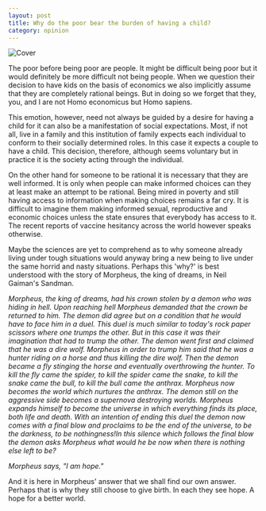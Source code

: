 ```yaml
---
layout: post
title: Why do the poor bear the burden of having a child?
category: opinion 
---
```

![Cover](generalistsanctuary.github.io/assets/poor-child.png)

The poor before being poor are people. It might be difficult being poor but it would definitely be more difficult not being  people. When we question their decision to have kids on the basis of economics we also implicitly assume that they are completely rational beings. But in doing so we forget that they, you, and I are not Homo economicus but Homo sapiens. 

This emotion, however, need not always be guided by a desire for having a child for it can also be a manifestation of social expectations. Most, if not all, live in a family and this institution of family expects each individual to conform to their socially determined roles. In this case it expects a couple to have a child. This decision, therefore,  although seems voluntary but in practice it is the society acting through the individual.

On the other hand for someone to be rational it is necessary that they are well informed. It is only when people can make informed choices can they at least make an attempt to be rational. Being mired in poverty and still having access to information when making choices remains a far cry. It is difficult to imagine them making informed sexual, reproductive and economic choices unless the state ensures that everybody has access to it. The recent reports of vaccine hesitancy across the world however speaks otherwise.

Maybe the sciences are yet to comprehend as to why someone already living under tough situations would anyway bring a new being to live under the same horrid and nasty situations. Perhaps this 'why?' is best understood with the story of Morpheus, the king of dreams, in Neil Gaiman's Sandman. 

*Morpheus, the king of dreams, had his crown stolen by a demon who was hiding in hell. Upon reaching hell Morpheus demanded that the crown be returned to him. The demon did agree but on a condition that he would have to face him in a duel. This duel is much similar to today's rock paper scissors where one trumps the other. But in this case it was their imagination that had to trump the other. The demon went first and claimed that he was a dire wolf. Morpheus in order to trump him said that he was a hunter riding on a horse and thus killing the dire wolf. Then the demon became a fly stinging the horse and eventually overthrowing the hunter. To kill the fly came the spider, to kill the spider came the snake, to kill the snake came the bull, to kill the bull came the anthrax. Morpheus now becomes the world which nurtures the anthrax. The demon still on the aggressive side becomes a supernova destroying worlds.  Morpheus expands himself to become the universe in which everything finds its place, both life and death. With an intention of ending this duel the demon now comes with a final blow and proclaims to be the end of the universe, to be the darkness, to be nothingness!In this silence which follows the final blow the demon asks Morpheus what would he be now when there is nothing else left to be?* 

*Morpheus says, "I am hope."*

And it is here in Morpheus' answer that we shall find our own answer. Perhaps that is why they still choose to give birth. In each they see hope. A hope for a better world. 
